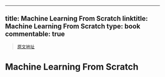 
---
title: Machine Learning From Scratch
linktitle: Machine Learning From Scratch
type: book
commentable: true
---

> [原文地址](https://github.com/Yimeng-Zhang/Machine-Learning-From-Scratch)

# Machine Learning From Scratch

    